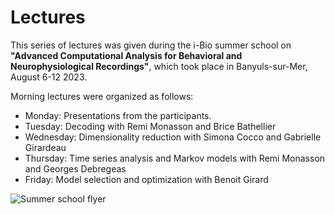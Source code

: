 # Lectures
This series of lectures was given during the i-Bio summer school on **"Advanced Computational Analysis for Behavioral and Neurophysiological Recordings"**, which took place in Banyuls-sur-Mer, August 6-12 2023.

Morning lectures were organized as follows:
* Monday: Presentations from the participants.
* Tuesday: Decoding with Remi Monasson and Brice Bathellier
* Wednesday: Dimensionality reduction with Simona Cocco and Gabrielle Girardeau
* Thursday: Time series analysis and Markov models with Remi Monasson and Georges Debregeas
* Friday: Model selection and optimization with Benoit Girard

![Summer school flyer]()
